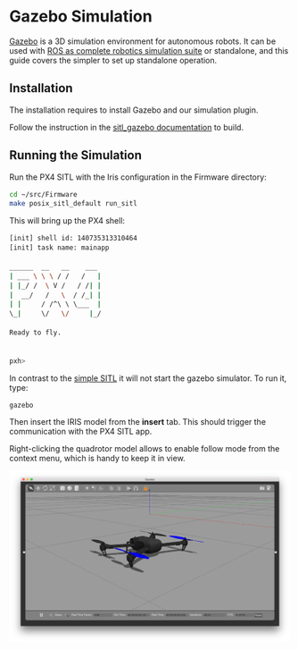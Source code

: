 # Gazebo Simulation

[Gazebo](http://gazebosim.org) is a 3D simulation environment for autonomous robots. It can be used with [ROS as complete robotics simulation suite](https://pixhawk.org/dev/ros/sitl) or standalone, and this guide covers the simpler to set up standalone operation.

## Installation

The installation requires to install Gazebo and our simulation plugin.

Follow the instruction in the [sitl_gazebo documentation](https://github.com/px4/sitl_gazebo) to build.

## Running the Simulation

Run the PX4 SITL with the Iris configuration in the Firmware directory:

<div class="host-code"></div>

```sh
cd ~/src/Firmware
make posix_sitl_default run_sitl
```

This will bring up the PX4 shell:

```sh
[init] shell id: 140735313310464
[init] task name: mainapp

______  __   __    ___ 
| ___ \ \ \ / /   /   |
| |_/ /  \ V /   / /| |
|  __/   /   \  / /_| |
| |     / /^\ \ \___  |
\_|     \/   \/     |_/

Ready to fly.


pxh>
```

In contrast to the [simple SITL](simulation-sitl.md) it will not start the gazebo simulator. To run it, type:

<div class="host-code"></div>

```sh
gazebo
```

Then insert the IRIS model from the **insert** tab. This should trigger the communication with the PX4 SITL app.

<aside class="note">
Right-clicking the quadrotor model allows to enable follow mode from the context menu, which is handy to keep it in view.
</aside>

![](images/sim/gazebo.png)
